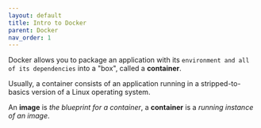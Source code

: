 ```yaml
---
layout: default
title: Intro to Docker
parent: Docker
nav_order: 1
---
```


Docker allows you to package an application with its `environment and all of its dependencies` into a "box", called a **container**.

Usually, a container consists of an application running in a stripped-to-basics version of a Linux operating system.

An **image** is _the blueprint for a container_, a **container** is a _running instance of an image_.
